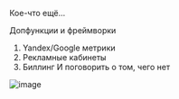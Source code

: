 Кое-что ещё...

Допфункции и фреймворки
1. Yandex/Google метрики
2. Рекламные кабинеты
3. Биллинг
И поговорить о том, чего нет

![image](https://github.com/user-attachments/assets/514d67ba-13c5-43be-a3e8-75f6aa36f8aa)

